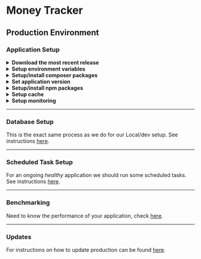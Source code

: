 # Money Tracker
## Production Environment

### Application Setup

<details><summary><strong>Download the most recent release</strong></summary>
<p>

```bash
# define latest tag
RELEASE_NUMBER=
curl -O money-tracker-${RELEASE_NUMBER}.tar.gz https://github.com/jdenoc/money-tracker/archive/refs/tags/${RELEASE_NUMBER}.tar.gz
tar -xzf money-tracker-${RELEASE_NUMBER}.tar.gz
mv money-tracker-${RELEASE_NUMBER} /path/to/money-tracker
````

</p>
</details>

<details><summary><strong>Setup environment variables</strong></summary>
<p>

```bash
cp .env.example .env
sed "s/APP_ENV=.*/APP_ENV=production/" .env > .env.tmp; mv .env.tmp .env
sed "s/APP_DEBUG=.*/APP_DEBUG=false/" .env > .env.tmp; mv .env.tmp .env
sed "s/LOG_CHANNEL=.*/LOG_CHANNEL=daily/" .env > .env.tmp; mv .env.tmp .env
sed "s/LOG_LEVEL=.*/LOG_LEVEL=warning/" .env > .env.tmp; mv .env.tmp .env
```

</p>
</details>

<details><summary><strong>Setup/install composer packages</strong></summary>
<p>

```bash
composer install --no-dev --classmap-authoritative
```

</p>
</details>

<details><summary><strong>Set application version</strong></summary>
<p>

```bash
php artisan app:version $RELEASE_NUMBER
```

</p>
</details>

<details><summary><strong>Setup/install npm packages</strong></summary>
<p>

```bash
npm clean-install
npm run build:prod
```

</p>
</details>

<details><summary><strong>Setup cache</strong></summary>
<p>

It is recommended, _but not required_, that you use memcached for your caching needs.
If you do not wish to install or use memcached, then the _default_ caching system (file) will be your best bet.

**File caching:**  
No modifications required. This is set by default.

**Memcached caching:**
```bash
sed "s/CACHE_DRIVER=.*/CACHE_DRIVER=memcached/" .env > .env.tmp; mv .env.tmp .env

# Change below to whatever endpoint your memcached service is running from.
# You may also want to confirm that there is a MEMCACHED_HOST record in the .env file.
# The following command will not work without one.
sed "s/MEMCACHED_HOST=.*/MEMCACHED_HOST=127.0.0.1/" .env > .env.tmp; mv .env.tmp .env
```

**Activating cache:**
```bash
php artisan optimize
php artisan view:cache
php artisan event:cache
```

</p>
</details>

<details><summary><strong>Setup monitoring</strong></summary>
<p>

Setup schedule monitoring. Requires [tasks to be scheduled](#scheduled-task-setup).
```bash
php artisan schedule-monitor:sync
```
This will also start health-check monitoring.

</p>
</details>


---

### Database Setup
This is the exact same process as we do for our Local/dev setup. See instructions [here](SETUP-LOCAL.md#database-setup).

---

### Scheduled Task Setup
For an ongoing _healthy_ application we should run some scheduled tasks. See instructions [here](SETUP-TASKS.md).

---

### Benchmarking
Need to know the performance of your application, check [here](BENCHMARKING.md).

---

### Updates
For instructions on how to update production can be found [here](UPDATE-PROD.md).